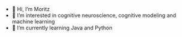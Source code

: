 - 👋 Hi, I’m Moritz
- 👀 I’m interested in cognitive neuroscience, cognitive modeling and machine learning
- 🌱 I’m currently learning Java and Python


<!---

--->
